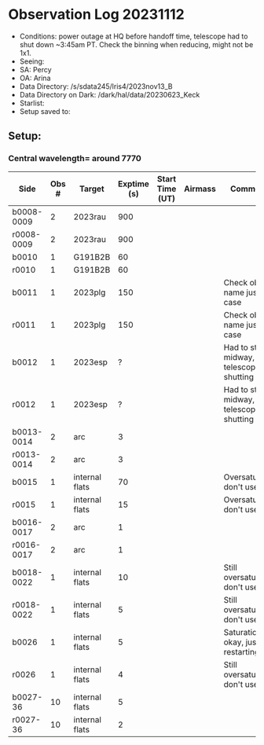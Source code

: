 # Observation Log 20231112

* Conditions: power outage at HQ before handoff time, telescope had to shut down ~3:45am PT. Check the binning when reducing, might not be 1x1.
* Seeing:
* SA: Percy
* OA: Arina
* Data Directory: /s/sdata245/lris4/2023nov13_B
* Data Directory on Dark: /dark/hal/data/20230623_Keck
* Starlist: 
* Setup saved to: 

## Setup: 

    
### Central wavelength= around 7770


| Side | Obs #     | Target    | Exptime (s) | Start Time (UT) | Airmass | Comments                                                   |
|------|-----------|-----------|-------------|-----------------|---------|------------------------------------------------------------|
|b0008-0009|2|2023rau        |900| |||
|r0008-0009|2|2023rau        |900| |||
|b0010|1|G191B2B        |60| |||
|r0010|1|G191B2B        |60| |||
|b0011|1|2023plg        |150| ||Check object name just in case|
|r0011|1|2023plg        |150| ||Check object name just in case|
|b0012|1|2023esp        |?| ||Had to stop midway, telescope shutting down|
|r0012|1|2023esp        |?| ||Had to stop midway, telescope shutting down|
|b0013-0014|2|arc        |3| |||
|r0013-0014|2|arc        |3| |||
|b0015|1|internal flats        |70| ||Oversaturated, don't use|
|r0015|1|internal flats        |15| ||Oversaturated, don't use|
|b0016-0017|2|arc        |1| |||
|r0016-0017|2|arc        |1| |||
|b0018-0022|1|internal flats        |10| ||Still oversaturated, don't use|
|r0018-0022|1|internal flats        |5| ||Still oversaturated, don't use|
|b0026|1|internal flats        |5| ||Saturation okay, just restarting|
|r0026|1|internal flats        |4| ||Still oversaturated, don't use|
|b0027-36|10|internal flats        |5| |||
|r0027-36|10|internal flats        |2| |||
